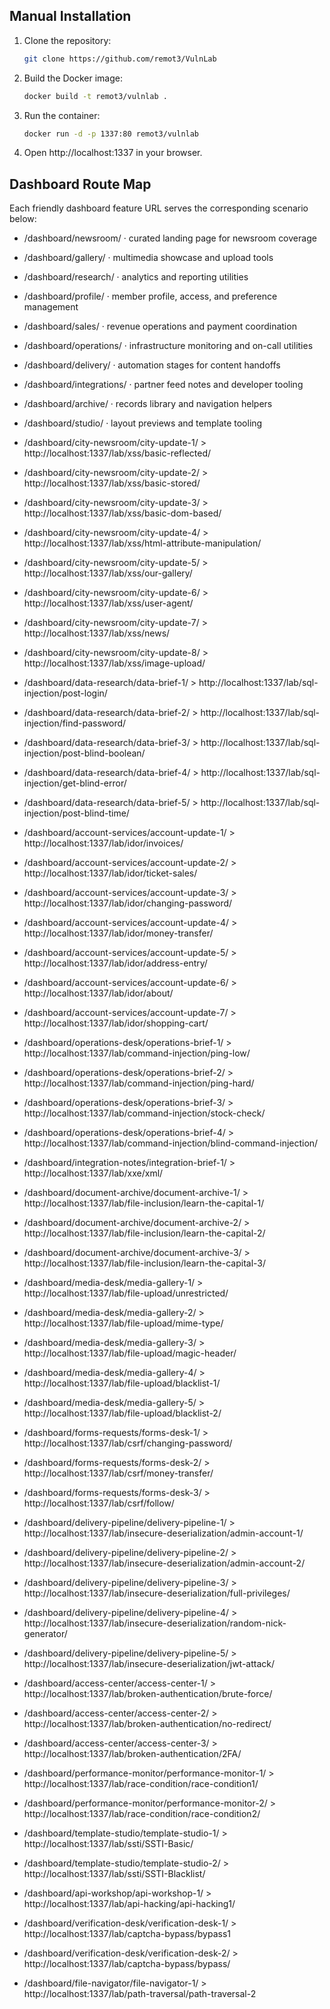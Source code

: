 ## Manual Installation

1. Clone the repository:
   ```sh
   git clone https://github.com/remot3/VulnLab
   ```
2. Build the Docker image:
   ```sh
   docker build -t remot3/vulnlab .
   ```
3. Run the container:
   ```sh
   docker run -d -p 1337:80 remot3/vulnlab
   ```
4. Open http://localhost:1337 in your browser.

## Dashboard Route Map

Each friendly dashboard feature URL serves the corresponding scenario below:


- /dashboard/newsroom/ · curated landing page for newsroom coverage
- /dashboard/gallery/ · multimedia showcase and upload tools
- /dashboard/research/ · analytics and reporting utilities
- /dashboard/profile/ · member profile, access, and preference management
- /dashboard/sales/ · revenue operations and payment coordination
- /dashboard/operations/ · infrastructure monitoring and on-call utilities
- /dashboard/delivery/ · automation stages for content handoffs
- /dashboard/integrations/ · partner feed notes and developer tooling
- /dashboard/archive/ · records library and navigation helpers
- /dashboard/studio/ · layout previews and template tooling


- /dashboard/city-newsroom/city-update-1/ > http://localhost:1337/lab/xss/basic-reflected/
- /dashboard/city-newsroom/city-update-2/ > http://localhost:1337/lab/xss/basic-stored/
- /dashboard/city-newsroom/city-update-3/ > http://localhost:1337/lab/xss/basic-dom-based/
- /dashboard/city-newsroom/city-update-4/ > http://localhost:1337/lab/xss/html-attribute-manipulation/
- /dashboard/city-newsroom/city-update-5/ > http://localhost:1337/lab/xss/our-gallery/
- /dashboard/city-newsroom/city-update-6/ > http://localhost:1337/lab/xss/user-agent/
- /dashboard/city-newsroom/city-update-7/ > http://localhost:1337/lab/xss/news/
- /dashboard/city-newsroom/city-update-8/ > http://localhost:1337/lab/xss/image-upload/
- /dashboard/data-research/data-brief-1/ > http://localhost:1337/lab/sql-injection/post-login/
- /dashboard/data-research/data-brief-2/ > http://localhost:1337/lab/sql-injection/find-password/
- /dashboard/data-research/data-brief-3/ > http://localhost:1337/lab/sql-injection/post-blind-boolean/
- /dashboard/data-research/data-brief-4/ > http://localhost:1337/lab/sql-injection/get-blind-error/
- /dashboard/data-research/data-brief-5/ > http://localhost:1337/lab/sql-injection/post-blind-time/
- /dashboard/account-services/account-update-1/ > http://localhost:1337/lab/idor/invoices/
- /dashboard/account-services/account-update-2/ > http://localhost:1337/lab/idor/ticket-sales/
- /dashboard/account-services/account-update-3/ > http://localhost:1337/lab/idor/changing-password/
- /dashboard/account-services/account-update-4/ > http://localhost:1337/lab/idor/money-transfer/
- /dashboard/account-services/account-update-5/ > http://localhost:1337/lab/idor/address-entry/
- /dashboard/account-services/account-update-6/ > http://localhost:1337/lab/idor/about/
- /dashboard/account-services/account-update-7/ > http://localhost:1337/lab/idor/shopping-cart/
- /dashboard/operations-desk/operations-brief-1/ > http://localhost:1337/lab/command-injection/ping-low/
- /dashboard/operations-desk/operations-brief-2/ > http://localhost:1337/lab/command-injection/ping-hard/
- /dashboard/operations-desk/operations-brief-3/ > http://localhost:1337/lab/command-injection/stock-check/
- /dashboard/operations-desk/operations-brief-4/ > http://localhost:1337/lab/command-injection/blind-command-injection/
- /dashboard/integration-notes/integration-brief-1/ > http://localhost:1337/lab/xxe/xml/
- /dashboard/document-archive/document-archive-1/ > http://localhost:1337/lab/file-inclusion/learn-the-capital-1/
- /dashboard/document-archive/document-archive-2/ > http://localhost:1337/lab/file-inclusion/learn-the-capital-2/
- /dashboard/document-archive/document-archive-3/ > http://localhost:1337/lab/file-inclusion/learn-the-capital-3/
- /dashboard/media-desk/media-gallery-1/ > http://localhost:1337/lab/file-upload/unrestricted/
- /dashboard/media-desk/media-gallery-2/ > http://localhost:1337/lab/file-upload/mime-type/
- /dashboard/media-desk/media-gallery-3/ > http://localhost:1337/lab/file-upload/magic-header/
- /dashboard/media-desk/media-gallery-4/ > http://localhost:1337/lab/file-upload/blacklist-1/
- /dashboard/media-desk/media-gallery-5/ > http://localhost:1337/lab/file-upload/blacklist-2/
- /dashboard/forms-requests/forms-desk-1/ > http://localhost:1337/lab/csrf/changing-password/
- /dashboard/forms-requests/forms-desk-2/ > http://localhost:1337/lab/csrf/money-transfer/
- /dashboard/forms-requests/forms-desk-3/ > http://localhost:1337/lab/csrf/follow/
- /dashboard/delivery-pipeline/delivery-pipeline-1/ > http://localhost:1337/lab/insecure-deserialization/admin-account-1/
- /dashboard/delivery-pipeline/delivery-pipeline-2/ > http://localhost:1337/lab/insecure-deserialization/admin-account-2/
- /dashboard/delivery-pipeline/delivery-pipeline-3/ > http://localhost:1337/lab/insecure-deserialization/full-privileges/
- /dashboard/delivery-pipeline/delivery-pipeline-4/ > http://localhost:1337/lab/insecure-deserialization/random-nick-generator/
- /dashboard/delivery-pipeline/delivery-pipeline-5/ > http://localhost:1337/lab/insecure-deserialization/jwt-attack/
- /dashboard/access-center/access-center-1/ > http://localhost:1337/lab/broken-authentication/brute-force/
- /dashboard/access-center/access-center-2/ > http://localhost:1337/lab/broken-authentication/no-redirect/
- /dashboard/access-center/access-center-3/ > http://localhost:1337/lab/broken-authentication/2FA/
- /dashboard/performance-monitor/performance-monitor-1/ > http://localhost:1337/lab/race-condition/race-condition1/
- /dashboard/performance-monitor/performance-monitor-2/ > http://localhost:1337/lab/race-condition/race-condition2/
- /dashboard/template-studio/template-studio-1/ > http://localhost:1337/lab/ssti/SSTI-Basic/
- /dashboard/template-studio/template-studio-2/ > http://localhost:1337/lab/ssti/SSTI-Blacklist/
- /dashboard/api-workshop/api-workshop-1/ > http://localhost:1337/lab/api-hacking/api-hacking1/
- /dashboard/verification-desk/verification-desk-1/ > http://localhost:1337/lab/captcha-bypass/bypass1
- /dashboard/verification-desk/verification-desk-2/ > http://localhost:1337/lab/captcha-bypass/bypass/
- /dashboard/file-navigator/file-navigator-1/ > http://localhost:1337/lab/path-traversal/path-traversal-2
